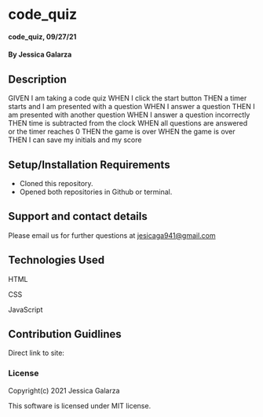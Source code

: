 # code_quiz

#### code_quiz, 09/27/21

#### By Jessica Galarza

## Description

GIVEN I am taking a code quiz
WHEN I click the start button
THEN a timer starts and I am presented with a question
WHEN I answer a question
THEN I am presented with another question
WHEN I answer a question incorrectly
THEN time is subtracted from the clock
WHEN all questions are answered or the timer reaches 0
THEN the game is over
WHEN the game is over
THEN I can save my initials and my score


## Setup/Installation Requirements

- Cloned this repository.
- Opened both repositories in Github or terminal.

## Support and contact details

Please email us for further questions at jesicaga941@gmail.com

## Technologies Used

HTML

CSS

JavaScript

## Contribution Guidlines

Direct link to site:

### License

Copyright(c) 2021 Jessica Galarza

This software is licensed under MIT license.
